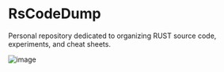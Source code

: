 # RsCodeDump

Personal repository dedicated to organizing RUST source code, experiments, and cheat sheets. 

![image](https://github.com/user-attachments/assets/1b5365eb-8920-4719-90ab-37bab57a29dc)

